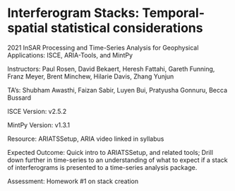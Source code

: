 # Interferogram Stacks: Temporal-spatial statistical considerations
 2021 InSAR Processing and Time-Series Analysis for Geophysical Applications: ISCE, ARIA-Tools, and MintPy

Instructors: Paul Rosen, David Bekaert, Heresh Fattahi, Gareth Funning, Franz Meyer, Brent Minchew, Hilarie Davis, Zhang Yunjun

TA’s: Shubham Awasthi, Faizan Sabir, Luyen Bui, Pratyusha Gonnuru, Becca Bussard

ISCE Version: v2.5.2

MintPy Version: v1.3.1

Resource: ARIATSSetup, ARIA video linked in syllabus

Expected Outcome: Quick intro to ARIATSSetup, and related tools; Drill down further in time-series to an understanding of what to expect if a stack of interferograms is presented to a time-series analysis package.  

Assessment: Homework #1 on stack creation
